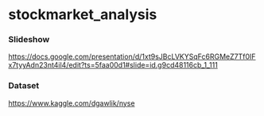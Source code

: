 # stockmarket_analysis

### Slideshow
https://docs.google.com/presentation/d/1xt9sJBcLVKYSqFc6RGMeZ7Tf0IFx7tyyAdn23nt4il4/edit?ts=5faa00d1#slide=id.g9cd48116cb_1_111

### Dataset
https://www.kaggle.com/dgawlik/nyse
